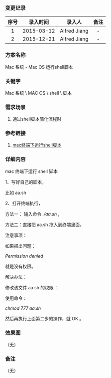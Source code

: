 ### 变更记录

| 序号 | 录入时间 | 录入人 | 备注 |
|:--------:|:--------:|:--------:|:--------:|
| 1 | 2015-03-12 | Alfred Jiang | - |
| 2 | 2015-12-21 | Alfred Jiang | - |

### 方案名称

Mac 系统 - Mac OS 运行shell脚本

### 关键字

Mac 系统 \ MAC OS \ shell \ 脚本

### 需求场景

1. 通过shell脚本简化流程时

### 参考链接

1. [mac终端下运行shell脚本](http://www.cnblogs.com/kingbo/p/3706648.html)

### 详细内容

mac 终端下运行 shell 脚本

1、写好自己的脚本，

比如 aa.sh

2、打开终端执行，

方法一： 输入命令 *./aa.sh* ,

方法二：直接把 aa.sh 拖入到终端里面。

注意事项：

如果报出问题：

*Permission denied*

就是没有权限。

解决办法：

修改该文件 aa.sh 的权限 ：

使用命令：

*chmod 777 aa.sh*

然后再执行上面第二步的操作，就 OK 。

### 效果图
（无）

### 备注
（无）